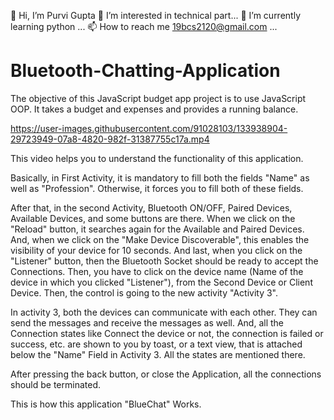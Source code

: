 👋 Hi, I’m Purvi Gupta 👀 I’m interested in technical part... 🌱 I’m currently learning python ... 📫 How to reach me 19bcs2120@gmail.com ...

# Bluetooth-Chatting-Application
The objective of this JavaScript budget app project is to use JavaScript OOP. It takes a budget and expenses and provides a running balance.


https://user-images.githubusercontent.com/91028103/133938904-29723949-07a8-4820-982f-31387755c17a.mp4


This video helps you to understand the functionality of this application.

Basically, in First Activity, it is mandatory to fill both the fields "Name" as well as "Profession". Otherwise, it forces you to fill both of these fields.

After that, in the second Activity, Bluetooth ON/OFF, Paired Devices, Available Devices, and some buttons are there. When we click on the "Reload" button, it searches again for the Available and Paired Devices. And, when we click on the "Make Device Discoverable", this enables the visibility of your device for 10 seconds. And last, when you click on the "Listener" button, then the Bluetooth Socket should be ready to accept the Connections. Then, you have to click on the device name (Name of the device in which you clicked "Listener"), from the Second Device or Client Device. Then, the control is going to the new activity "Activity 3".

In activity 3, both the devices can communicate with each other. They can send the messages and receive the messages as well. And, all the Connection states like Connect the device or not, the connection is failed or success, etc. are shown to you by toast, or a text view, that is attached below the "Name" Field in Activity 3. All the states are mentioned there.

After pressing the back button, or close the Application, all the connections should be terminated.

This is how this application "BlueChat" Works.
